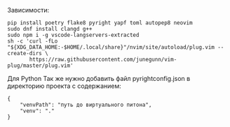 Зависимости:  
```
pip install poetry flake8 pyright yapf toml autopep8 neovim
sudo dnf install clangd g++
sudo npm i -g vscode-langservers-extracted
sh -c 'curl -fLo "${XDG_DATA_HOME:-$HOME/.local/share}"/nvim/site/autoload/plug.vim --create-dirs \
       https://raw.githubusercontent.com/junegunn/vim-plug/master/plug.vim'
```
Для Python
Так же нужно добавить файл pyrightconfig.json в директорию проекта с содержанием:
```
{
    "venvPath": "путь до виртуального питона",
    "venv": "."
}
```
